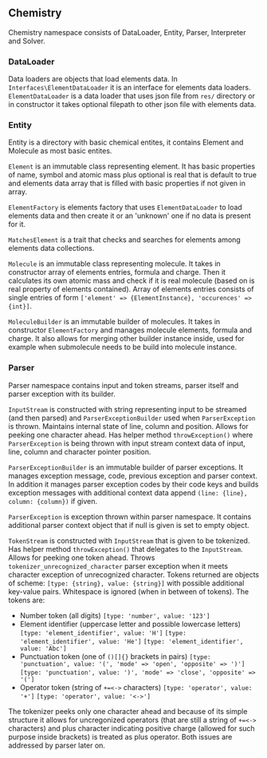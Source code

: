 ## Chemistry

Chemistry namespace consists of DataLoader, Entity, Parser, Interpreter and Solver.

### DataLoader
Data loaders are objects that load elements data. In `Interfaces\ElementDataLoader` it is an interface for elements data loaders.
`ElementDataLoader` is a data loader that uses json file from `res/` directory or in constructor it takes optional filepath to other json file with elements data.

### Entity
Entity is a directory with basic chemical entites, it contains Element and Molecule as most basic entites.

`Element` is an immutable class representing element. It has basic properties of name, symbol and atomic mass plus optional is real that is default to true and elements data array that is filled with basic properties if not given in array.

`ElementFactory` is elements factory that uses `ElementDataLoader` to load elements data and then create it or an 'unknown' one if no data is present for it.

`MatchesElement` is a trait that checks and searches for elements among elements data collections.

`Molecule` is an immutable class representing molecule. It takes in constructor array of elements entries, formula and charge. Then it calculates its own atomic mass and check if it is real molecule (based on is real property of elements contained).
Array of elements entries consists of single entries of form `['element' => {ElementInstance}, 'occurences' => {int}]`.

`MoleculeBuilder` is an immutable builder of molecules. It takes in constructor `ElementFactory` and manages molecule elements, formula and charge. It also allows for merging other builder instance inside, used for example when submolecule needs to be build into molecule instance.

### Parser
Parser namespace contains input and token streams, parser itself and parser exception with its builder.

`InputStream` is constructed with string representing input to be streamed (and then parsed) and `ParserExceptionBuilder` used when `ParserException` is thrown. Maintains internal state of line, column and position. Allows for peeking one character ahead. Has helper method `throwException()` where `ParserException` is being thrown with input stream context data of input, line, column and character pointer position.

`ParserExceptionBuilder` is an immutable builder of parser exceptions. It manages exception message, code, previous exception and parser context. In addition it manages parser exception codes by their code keys and builds exception messages with additional context data append `(line: {line}, column: {column})` if given.

`ParserException` is exception thrown within parser namespace. It contains additional parser context object that if null is given is set to empty object.

`TokenStream` is constructed with `InputStream` that is given to be tokenized. Has helper method `throwException()` that delegates to the `InputStream`. Allows for peeking one token ahead. Throws `tokenizer_unrecognized_character` parser exception when it meets character exception of unrecognized character. Tokens returned are objects of scheme: `[type: {string}, value: {string}]` with possible additional key-value pairs. Whitespace is ignored (when in between of tokens).
The tokens are:

* Number token (all digits)
  `[type: 'number', value: '123']`
* Element identifier (uppercase letter and possible lowercase letters)
  `[type: 'element_identifier', value: 'H']`
  `[type: 'element_identifier', value: 'He']`
  `[type: 'element_identifier', value: 'Abc']`
* Punctuation token (one of `()[]{}` brackets in pairs)
  `[type: 'punctuation', value: '(', 'mode' => 'open', 'opposite' => ')']`
  `[type: 'punctuation', value: ')', 'mode' => 'close', 'opposite' => '(']`
* Operator token (string of `+=<->` characters)
  `[type: 'operator', value: '+']`
  `[type: 'operator', value: '<->']`

The tokenizer peeks only one character ahead and because of its simple structure it allows for uncregonized operators (that are still a string of `+=<->` characters) and plus character indicating positive charge (allowed for such purpose inside brackets) is treated as plus operator. Both issues are addressed by parser later on.

